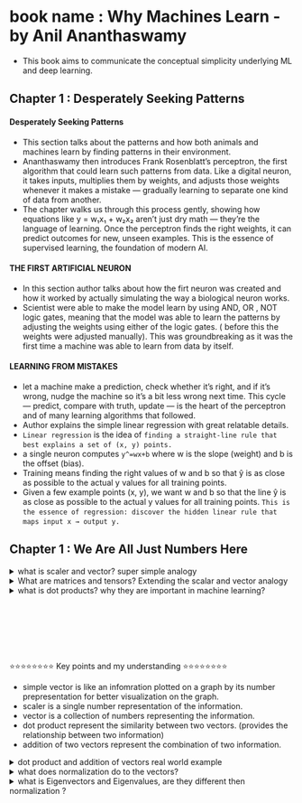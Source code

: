 # book name : Why Machines Learn - by Anil Ananthaswamy

- This book aims to communicate the conceptual simplicity underlying ML and deep learning.


## Chapter 1 : Desperately Seeking Patterns

#### Desperately Seeking Patterns

- This section talks about the patterns and how both animals and machines learn by finding patterns in their environment.
- Ananthaswamy then introduces Frank Rosenblatt’s perceptron, the first algorithm that could learn such patterns from data. Like a digital neuron, it takes inputs, multiplies them by weights, and adjusts those weights whenever it makes a mistake — gradually learning to separate one kind of data from another.
- The chapter walks us through this process gently, showing how equations like y = w₁x₁ + w₂x₂ aren’t just dry math — they’re the language of learning. Once the perceptron finds the right weights, it can predict outcomes for new, unseen examples. This is the essence of supervised learning, the foundation of modern AI.


#### THE FIRST ARTIFICIAL NEURON
- In this section author talks about how the firt neuron was created and how it worked by actually simulating the way a biological neuron works.
- Scientist were able to make the model learn by using AND, OR , NOT logic gates, meaning that the model was able to learn the patterns by adjusting the weights using either of the logic gates. ( before this the weights were adjusted manually). This was groundbreaking as it was the first time a machine was able to learn from data by itself.

#### LEARNING FROM MISTAKES
- let a machine make a prediction, check whether it’s right, and if it’s wrong, nudge the machine so it’s a bit less wrong next time. This cycle — predict, compare with truth, update — is the heart of the perceptron and of many learning algorithms that followed.
- Author explains the simple linear regression with great relatable details.
- `Linear regression` is the idea of `finding a straight-line rule that best explains a set of (x, y) points.`
- a single neuron computes `y^=wx+b` where w is the slope (weight) and b is the offset (bias). 
- Training means finding the right values of w and b so that ŷ is as close as possible to the actual y values for all training points.
- Given a few example points (x, y), we want w and b so that the line ŷ is as close as possible to the actual y values for all training points. `This is the essence of regression: discover the hidden linear rule that maps input x → output y.`


## Chapter 1 : We Are All Just Numbers Here

<details>
<summary>what is scaler and vector? super simple analogy</summary>

- Consider a man who walks five miles. Given that statement, the only thing we can say about what the man did is denoted by a single number: the distance walked. This is a scalar quantity, a stand-alone number. Now, if we were told that the man walked five miles in a northeasterly direction, we would have two pieces of information: the distance and the direction. This can be represented by a vector. A vector, then, has both a length (magnitude) and a direction.

- ![alt text](images/image-vector.png)
- understand the vector addition below 
- ![alt text](images/image-addition.png)


</details>


<details>
<summary>What are matrices and tensors? Extending the scalar and vector analogy</summary>

- **Scalar**: As explained earlier, a scalar is a single number. For example, the distance a man walks (5 miles) is a scalar quantity.

- **Vector**: A vector adds direction to the scalar. For instance, if the man walks 5 miles northeast, this can be represented as a vector with both magnitude (5 miles) and direction (northeast).

- **Extending to Matrices**:  
    Now, imagine that instead of just one man walking, we have a group of people walking in different directions and covering different distances.  

    For example:  
    - Person A walks 5 miles northeast.  
    - Person B walks 3 miles south.  
    - Person C walks 7 miles west.  

    To represent this group of movements, we can organize their distances and directions into a matrix. A matrix is essentially a table of numbers, where each row represents a person, and each column represents a specific aspect of their movement (e.g., distance and direction).  

    ```
    [ 5   NE ]
    [ 3    S ]
    [ 7    W ]
    ```

    In mathematical terms, we often break down the direction into components (e.g., x and y coordinates). For instance:  
    ```
    [ 5   3 ]
    [ 3  -3 ]
    [ 7   0 ]
    ```

    A **matrix is simply a collection of vectors organized in rows or columns**. It allows us to represent multiple pieces of information compactly.

- **Now let’s see what tensors are, keeping the same analogy**:  
    Let’s take it one step further. Imagine that instead of just tracking the distance and direction for each person, we also want to track additional information, such as:  
    - The time it took each person to walk.  
    - The terrain they walked on (e.g., flat, uphill, downhill).  

    To represent this richer dataset, we need a structure that can hold multiple matrices. This is where tensors come in. A tensor is a generalization of scalars, vectors, and matrices to higher dimensions.  

    **Example Tensor**:  
    - For Person A:  
        - Distance: 5 miles  
        - Direction: Northeast  
        - Time: 1 hour  
        - Terrain: Flat  
    - For Person B:  
        - Distance: 3 miles  
        - Direction: South  
        - Time: 0.5 hours  
        - Terrain: Uphill  
    - For Person C:  
        - Distance: 7 miles  
        - Direction: West  
        - Time: 2 hours  
        - Terrain: Downhill  

    This data can be represented as a 3D tensor, where each "slice" of the tensor corresponds to a specific attribute (distance, direction, time, terrain).

- **Tensor Matrix Representation**:  
We can represent the data for each person as a matrix where each row corresponds to a person, and each column corresponds to a specific attribute (Distance, Direction, Time, Terrain).  

- For simplicity, we can encode the categorical data (e.g., Direction and Terrain) into numerical values:  
- **Direction**: Northeast = [1, 1], South = [0, -1], West = [-1, 0] (using x, y components).  
- **Terrain**: Flat = 0, Uphill = 1, Downhill = -1.  

The tensor matrix representation would look like this:  
```
[
  [ 5,  1,  1,  1,  0 ],  # Person A: Distance, Direction x, Direction y, Time, Terrain
  [ 3,  0, -1, 0.5,  1 ], # Person B: Distance, Direction x, Direction y, Time, Terrain
  [ 7, -1,  0,  2, -1 ]   # Person C: Distance, Direction x, Direction y, Time, Terrain
]
```

- This is a **3D tensor** where:  
- Each row represents a person.  
- Each column represents an attribute (Distance, Direction x, Direction y, Time, Terrain).  

### Final Tensor Representation:


- **Summary**:  
    - **Scalar**: A single number (e.g., distance walked by one person).  
    - **Vector**: A collection of numbers representing magnitude and direction (e.g., distance and direction for one person).  
    - **Matrix**: A 2D grid of numbers representing multiple vectors (e.g., distances and directions for multiple people).  
    - **Tensor**: A multi-dimensional array of numbers representing even more complex data (e.g., distances, directions, times, and terrains for multiple people).

</details>


<details>
<summary>what is dot products? why they are important in machine learning?</summary>

- Dot products isnt just a dry math its at the heart of the how machines learn the relationship between different things(informations).
- ![alt text](images/image-dot-product1.png)
- Think of it like this: imagine you're standing under a streetlight at night, and your shadow falls onto the ground. The dot product is like measuring how long that shadow is when one vector casts its "shadow" onto another vector.
- ![alt text](images/image-dot-product2.png)
- ![alt text](images/image-dot-product44.png)
- ![alt text](images/image-dot-product45.png)

</details>

</br>
</br>
</br>
</br>
</br>
</br>

⭐⭐⭐⭐⭐⭐⭐⭐ Key points and my understanding ⭐⭐⭐⭐⭐⭐⭐⭐

- simple vector is like an infomration plotted on a graph by its number prepresentation for better visualization on the graph.
- scaler is a single number representation of the information.
- vector is a collection of numbers representing the information.
- dot product represent the similarity between two vectors. (provides the relationship between two information)
- addition of two vectors represent the combination of two information.

<details><summary>dot product and addition of vectors real world example</summary>

- ⭐⭐⭐⭐Example⭐⭐⭐⭐ 
- (VVIP very intresting example) 
- ![alt text](images/image-dot-and-add-movies-rating-analogy.png)
</details>

<details><summary>what does normalization do to the vectors?</summary>

- ![alt text](images/image-norm1.png)
- ![alt text](images/image-norm2.png)
- ![alt text](images/image-norm3.png)
</details>

<details><summary>what is Eigenvectors and Eigenvalues, are they different then normalization ?</summary>

- ![alt text](images/image-2-norm55.png)
- ![alt text](images/image-3-norm66.png)
- ![alt text](images/image-4-norm77.png)
- ![alt text](images/image-5-norm88.png)
</details>